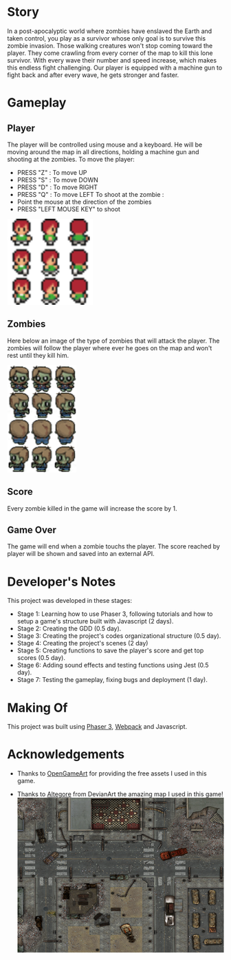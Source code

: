 # Story

In a post-apocalyptic world where zombies have enslaved the Earth and taken control, you play as a survivor whose only goal is to survive this zombie invasion. Those walking creatures won't stop coming toward the player. They come crawling from every corner of the map to kill this lone survivor. With every wave their number and speed increase, which makes this endless fight challenging. Our player is equipped with a machine gun to fight back and after every wave, he gets stronger and faster.

# Gameplay

## Player

The player will be controlled using mouse and a keyboard. He will be moving around the map in all directions, holding a machine gun and shooting at the zombies.
To move the player:

- PRESS "Z" : To move UP
- PRESS "S" : To move DOWN
- PRESS "D" : To move RIGHT
- PRESS "Q" : To move LEFT
  To shoot at the zombie :
- Point the mouse at the direction of the zombies
- PRESS "LEFT MOUSE KEY" to shoot

![player_plane](./Screenshots/RPG_assets.png)

## Zombies

Here below an image of the type of zombies that will attack the player. The zombies will follow the player where ever he goes on the map and won't rest until they kill him.

![collider](./Screenshots/Zombie_Spritesheet.png)

## Score

Every zombie killed in the game will increase the score by 1.

## Game Over

The game will end when a zombie touchs the player. The score reached by player will be shown and saved into an external API.

# Developer's Notes

This project was developed in these stages:

- Stage 1: Learning how to use Phaser 3, following tutorials and how to setup a game's structure built with Javascript (2 days).
- Stage 2: Creating the GDD (0.5 day).
- Stage 3: Creating the project's codes organizational structure (0.5 day).
- Stage 4: Creating the project's scenes (2 day)
- Stage 5: Creating functions to save the player's score and get top scores (0.5 day).
- Stage 6: Adding sound effects and testing functions using Jest (0.5 day).
- Stage 7: Testing the gameplay, fixing bugs and deployment (1 day).

# Making Of

This project was built using [Phaser 3](https://phaser.io/phaser3), [Webpack](https://webpack.js.org/) and Javascript.

# Acknowledgements

- Thanks to [OpenGameArt](https://opengameart.org/) for providing the free assets I used in this game.

- Thanks to [Altegore](https://www.deviantart.com/altegore) from DevianArt the amazing map I used in this game!
  ![map](./src/assets/map/map_min.png)
